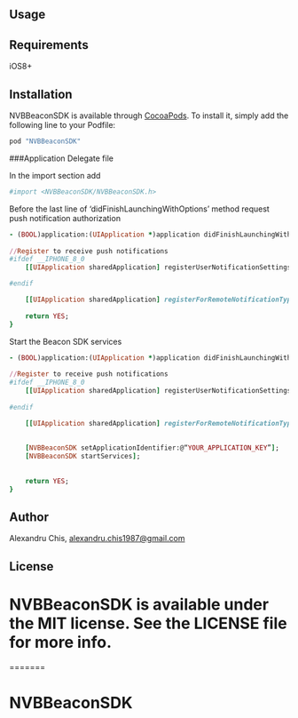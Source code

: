 ## Usage

## Requirements

iOS8+

## Installation

NVBBeaconSDK is available through [CocoaPods](http://cocoapods.org). To install
it, simply add the following line to your Podfile:

```ruby
pod "NVBBeaconSDK"
```

###Application Delegate file 

In the import section add

```ruby
#import <NVBBeaconSDK/NVBBeaconSDK.h>
```

Before the last line of ‘didFinishLaunchingWithOptions’ method request push notification authorization

```ruby
- (BOOL)application:(UIApplication *)application didFinishLaunchingWithOptions:(NSDictionary *)launchOptions {
    
//Register to receive push notifications
#ifdef __IPHONE_8_0
    [[UIApplication sharedApplication] registerUserNotificationSettings:[UIUserNotificationSettings settingsForTypes:(UIUserNotificationTypeSound | UIUserNotificationTypeAlert | UIUserNotificationTypeBadge) categories:nil]];

#endif

    [[UIApplication sharedApplication] registerForRemoteNotificationTypes: (UIUserNotificationTypeBadge | UIUserNotificationTypeSound | UIUserNotificationTypeAlert)];
    
    return YES;
}
```

Start the Beacon SDK services

```ruby
- (BOOL)application:(UIApplication *)application didFinishLaunchingWithOptions:(NSDictionary *)launchOptions {
    
//Register to receive push notifications
#ifdef __IPHONE_8_0
    [[UIApplication sharedApplication] registerUserNotificationSettings:[UIUserNotificationSettings settingsForTypes:(UIUserNotificationTypeSound | UIUserNotificationTypeAlert | UIUserNotificationTypeBadge) categories:nil]];
        
#endif

    [[UIApplication sharedApplication] registerForRemoteNotificationTypes: (UIUserNotificationTypeBadge | UIUserNotificationTypeSound | UIUserNotificationTypeAlert)];
    
    
    [NVBBeaconSDK setApplicationIdentifier:@“YOUR_APPLICATION_KEY”];
    [NVBBeaconSDK startServices];
    
    
    return YES;
}
```


## Author

Alexandru Chis, alexandru.chis1987@gmail.com

## License

NVBBeaconSDK is available under the MIT license. See the LICENSE file for more info.
=======
=======
# NVBBeaconSDK
